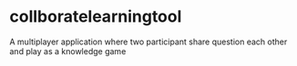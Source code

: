 # collboratelearningtool
A multiplayer application where two participant share question each other and play as a knowledge game

